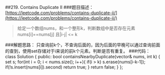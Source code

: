 ##219. Contains Duplicate II
###题目描述：[https://leetcode.com/problems/contains-duplicate-ii/](https://leetcode.com/problems/contains-duplicate-ii/)
> 给定一个数组nums，和一个整形k，判断数组中是否存在元素nums[i]==nums[j] 且|i-j| <= k
> 
###解题思路：
只查询前k个，不查询后面的，因为后面的早晚可以通过查询前面的查到，使用set存储对于i来说的前k个元素。判断是否有重复。
###代码：
	class Solution {
	public:
	    bool containsNearbyDuplicate(vector<int>& nums, int k) {
	        set<int> s;
	        for(int i = 0; i < nums.size(); i++){
	            if(i > k)
	                s.erase(nums[i-k-1]);
	            if(!s.insert(nums[i]).second)
	                return true;
	        }
	        return false;
	    }
	};